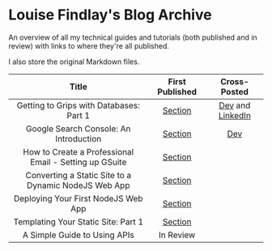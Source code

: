 # Louise Findlay's Blog Archive

An overview of all my technical guides and tutorials (both published and in review) with links to where they're all published.

I also store the original Markdown files.

|                          Title                         | First Published                                                                            | Cross-Posted                                                                                                                                                                                                                     |
|:------------------------------------------------------:| :----------------------------------------------------------------------------------------: | :------------------------------------------------------------------------------------------------------------------------------------------------------------------------------------------------------------------------------: |
| Getting to Grips with Databases: Part 1                | [Section](https://www.section.io/engineering-education/working-with-databases-part1)       | [Dev](https://dev.to/louisefindlay23/getting-to-grips-with-databases-part-1-creating-your-first-database-36pp) and [LinkedIn](https://www.linkedin.com/pulse/getting-grips-databases-part-1-creating-your-first-database-louise) |
| Google Search Console: An Introduction                 | [Section](https://www.section.io/engineering-education/google-search-console-introduction) | [Dev](https://dev.to/louisefindlay23/google-search-console-an-introduction-1c4e)                                                                                                                                                
| How to Create a Professional Email - Setting up GSuite | [Section](https://www.section.io/engineering-education/creating-professional-email)        | 
| Converting a Static Site to a Dynamic NodeJS Web App   | [Section](https://www.section.io/engineering-education/static-site-dynamic-nodejs-web-app) | 
| Deploying Your First NodeJS Web App                    | [Section](https://www.section.io/engineering-education/deploying-nodejs-web-app)           |                                                                                                                                                                                                                                  
| Templating Your Static Site: Part 1                    | [Section](https://www.section.io/engineering-education/templating-your-static-site)                                                                                 
| A Simple Guide to Using APIs                           | In Review                                                                                  |  
